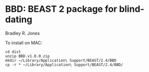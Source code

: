 # BBD: BEAST 2 package for blind-dating

Bradley R. Jones

To install on MAC:

```
cd dist
unzip BBD.v1.0.0.zip
mkdir ~/Library/Application\ Support/BEAST/2.4/BBD
cp -r * ~/Library/Application\ Support/BEAST/2.4/BBD/
```

